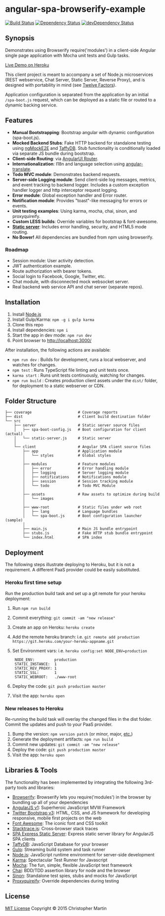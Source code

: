 # angular-spa-browserify-example

[![Build Status](https://travis-ci.org/cgmartin/angular-spa-browserify-example.svg?branch=master)](https://travis-ci.org/cgmartin/angular-spa-browserify-example)
[![Dependency Status](https://david-dm.org/cgmartin/angular-spa-browserify-example.svg)](https://david-dm.org/cgmartin/angular-spa-browserify-example)
[![devDependency Status](https://david-dm.org/cgmartin/angular-spa-browserify-example/dev-status.svg)](https://david-dm.org/cgmartin/angular-spa-browserify-example#info=devDependencies)

## Synopsis

Demonstrates using Browserify require('modules') in a client-side Angular single page application with Mocha unit tests and Gulp tasks.

[Live Demo on Heroku](https://angular-spa-browserify-example.herokuapp.com/)

This client project is meant to accompany a set of Node.js microservices (REST webservice, Chat Server, Static Server, Reverse Proxy),
and is designed with portability in mind (see [Twelve Factors](http://12factor.net/)).

Application configuration is separated from the application by an initial `/spa-boot.js` request, which can be
deployed as a static file or routed to a dynamic backing service.

## Features

* **Manual Bootstrapping**: Bootstrap angular with dynamic configuration (spa-boot.js).
* **Mocked Backend Stubs**: Fake HTTP backend for standalone testing using [ngMockE2E](https://code.angularjs.org/1.3.7/docs/api/ngMockE2E/service/$httpBackend)
  and [TaffyDB](http://www.taffydb.com/). Stub functionality is conditionally loaded via separate JS bundle during bootstrap.
* **Client-side Routing**: via [AngularUI Router](https://github.com/angular-ui/ui-router).
* **Internationalization**: I18n and language selection using [angular-translate](https://github.com/angular-translate/angular-translate).
* **Todo MVC module**: Demonstrates backend requests.
* **Server-side Logging module**: Send client-side log messages, metrics, and event tracking to backend logger.
  Includes a custom exception handler logger and http interceptor request logging.
* **Error module**: Global exception handler and Error router.
* **Notification module**: Provides "toast"-like messaging for errors or events.
* **Unit testing examples**: Using karma, mocha, chai, sinon, and proxyquireify.
* **Custom LESS builds**: Override variables for bootstrap & font-awesome.
* **[Static server](https://github.com/cgmartin/spa-express-static-server)**: Includes error handling, security, and HTML5 mode routing.
* **No Bower!** All dependencies are bundled from npm using browserify.

### Roadmap

* Session module: User activity detection.
* JWT authentication example.
* Route authorization with bearer tokens.
* Social login to Facebook, Google, Twitter, etc.
* Chat module, with disconnected mock websocket server.
* Real backend web service API and chat server (separate repos).

## Installation

1. Install [Node.js](https://nodejs.org/download/)
1. Install Gulp/Karma: `npm -g i gulp karma`
1. Clone this repo
1. Install dependencies: `npm i`
1. Start the app in dev mode: `npm run dev`
1. Point browser to <http://localhost:3000/>

After installation, the following actions are available:

* `npm run dev` : Builds for development, runs a local webserver, and watches for changes.
* `npm test` : Runs TypeScript file linting and unit tests once.
* `karma start` : Runs unit tests continuously, watching for changes.
* `npm run build` : Creates production client assets under the `dist/` folder, for deployment to a static webserver or CDN.

## Folder Structure

```
├── coverage                     # Coverage reports
├── dist                         # Client build destination folder
└── src
    ├── server                   # Static server source files
    │   ├── spa-boot-config.js   # Boot configuration for client (actual)
    │   └── static-server.js     # Static server
    │
    └── client                   # Angular SPA client source files
        ├── app                  # Application module
        │   └── styles           # Global styles
        │
        ├── modules              # Feature modules
        │   ├── error            # Error handling module
        │   ├── logging          # Server logging module
        │   ├── notifications    # Notifications module
        │   ├── session          # Session tracking module
        │   └── todo             # Todo MVC Module
        │
        ├── assets               # Raw assets to optimize during build
        │   └── images
        │
        ├── www-root             # Static files under web root
        │   ├── lang             # Language bundles
        │   └── spa-boot.js      # Boot configuration launcher (sample)
        │
        ├── main.js              # Main JS bundle entrypoint
        ├── stubs.js             # Fake HTTP stub bundle entrypoint
        └── index.html           # SPA index
```

## Deployment

The following steps illustrate deploying to Heroku, but it is not a requirement.
A different PaaS provider could be easily substituted.

### Heroku first time setup

Run the production build task and set up a git remote for your heroku deployment:

1. Run `npm run build`
1. Commit everything: `git commit -am "new release"`
1. Create an app on Heroku: `heroku create`
1. Add the remote heroku branch: i.e. `git remote add production https://git.heroku.com/your-heroku-appname.git`
1. Set Environment vars: i.e. `heroku config:set NODE_ENV=production`

        NODE_ENV:         production
        STATIC_INSTANCE:  1
        STATIC_REV_PROXY: 1
        STATIC_SSL:       1
        STATIC_WEBROOT:   ./www-root

1. Deploy the code: `git push production master`
1. Visit the app: `heroku open`

### New releases to Heroku

Re-running the build task will overlay the changed files in the dist folder. Commit the updates and push
to your PaaS provider.

1. Bump the version: `npm version patch` (or minor, major, [etc.](https://docs.npmjs.com/cli/version))
1. Generate the deployment artifacts: `npm run build`
1. Commit new updates: `git commit -am "new release"`
1. Deploy the code: `git push production master`
1. Visit the app: `heroku open`

## Libraries & Tools

The functionality has been implemented by integrating the following 3rd-party tools and libraries:

 - [Browserify](http://browserify.org/): Browserify lets you require('modules') in the browser by bundling up all of your dependencies
 - [AngularJS v1](http://angularjs.org/): Superheroic JavaScript MVW Framework
 - [Twitter Bootstrap v3](http://getbootstrap.com/): HTML, CSS, and JS framework for developing responsive, mobile first projects on the web
 - [Font Awesome](http://fontawesome.io/): The iconic font and CSS toolkit
 - [Stacktrace.js](http://www.stacktracejs.com/): Cross-browser stack traces
 - [SPA Express Static Server](https://github.com/cgmartin/spa-express-static-server): Express static server library for AngularJS SPA clients
 - [TaffyDB](http://www.taffydb.com): JavaScript Database for your browser
 - [Gulp](http://gulpjs.com/): Streaming build system and task runner
 - [Node.js](http://nodejs.org/api/): JavaScript runtime environment for server-side development
 - [Karma](http://karma-runner.github.io/): Spectacular Test Runner for Javascript
 - [Mocha](http://mochajs.org/): The fun, simple, flexible JavaScript test framework
 - [Chai](http://chaijs.com/): BDD/TDD assertion library for node and the browser
 - [Sinon](http://sinonjs.org/): Standalone test spies, stubs and mocks for JavaScript
 - [Proxyquireify](https://github.com/thlorenz/proxyquireify): Override dependencies during testing

## License

[MIT License](http://cgm.mit-license.org/)  Copyright © 2015 Christopher Martin

